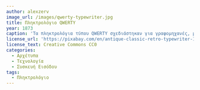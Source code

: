 ```yaml
---
author: alexzerv
image_url: /images/qwerty-typewriter.jpg
title: Πληκτρολόγιο QWERTY 
year: 1873
caption: 'Τα πληκτρολόγια τύπου QWERTY σχεδιάστηκαν για γραφομηχανές, με τρόπο τέτοιο ώστε ο χρήστης να εναλλάσει το χέρι με το οποίο πληκτρολογεί για να μην σφηνώνουν οι βραχίονες της μηχανής.'
license_url: 'https://pixabay.com/en/antique-classic-retro-typewriter-1867444/'
license_text: Creative Commons CC0
categories:
  - Αρχέτυπα 
  - Τεχνολογία
  - Συσκευή Εισόδου
tags:
  - Πληκτρολόγιο 
---
```


